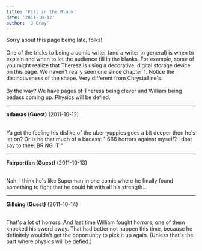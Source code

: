 ```yaml
---
title: 'Fill in the Blank'
date: '2011-10-12'
author: 'J Gray'
---
```


Sorry about this page being late, folks!<br><br>One of the tricks to being a comic writer (and a writer in general) is when to explain and when to let the audience fill in the blanks. For example, some of you might realize that Theresa is using a decorative, digital storage device on this page. We haven't really seen one since chapter 1. Notice the distinctiveness of the shape. Very different from Chrystalline's. <br><br>By the way? We have pages of Theresa being clever and William being badass coming up. Physics will be defied.<br>

---
**adamas (Guest)** (2011-10-12)

<br> Ya get the feeling his dislike of the uber-yuppies goes a bit deeper then he's let on? Or is he that much of a badass: " 666 horrors against myself? I dost say to thee: BRING IT!"<br>

---
**Fairportfan (Guest)** (2011-10-13)

<br> Nah.  I think he's like Superman in one comic where he finally found something to fight that he could hit with all his strength...

---
**Gillsing (Guest)** (2011-10-14)

<br> That's a lot of horrors. And last time William fought horrors, one of them knocked his sword away. That had better not happen this time, because he definitely wouldn't get the opportunity to pick it up again. (Unless that's the part where physics will be defied.)


